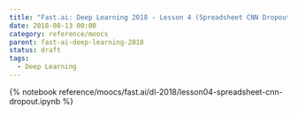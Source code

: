 ```yaml
---
title: "Fast.ai: Deep Learning 2018 - Lesson 4 (Spreadsheet CNN Dropout)"
date: 2018-08-13 00:00
category: reference/moocs
parent: fast-ai-deep-learning-2018
status: draft
tags:
  - Deep Learning
---
```


{% notebook reference/moocs/fast.ai/dl-2018/lesson04-spreadsheet-cnn-dropout.ipynb %}
